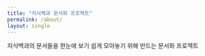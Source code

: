 ```yaml
---
title: "지식백과 문서화 프로젝트"
permalink: /about/
layout: single
---
```


지식백과의 문서들을 한눈에 보기 쉽게 모아놓기 위해 만드는 문서화 프로젝트
